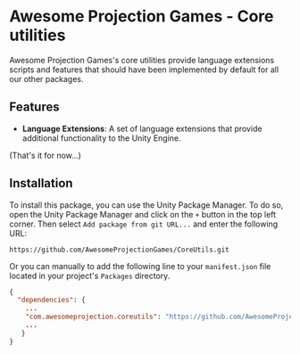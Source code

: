 # Awesome Projection Games - Core utilities
Awesome Projection Games's core utilities provide language extensions scripts and features that should have been implemented by default for all our other packages.

## Features
- **Language Extensions**: A set of language extensions that provide additional functionality to the Unity Engine.

(That's it for now...)

## Installation
To install this package, you can use the Unity Package Manager. To do so, open the Unity Package Manager and click on the `+` button in the top left corner. Then select `Add package from git URL...` and enter the following URL:

```
https://github.com/AwesomeProjectionGames/CoreUtils.git
```

Or you can manually to add the following line to your `manifest.json` file located in your project's `Packages` directory.

```json
{
  "dependencies": {
    ...
    "com.awesomeprojection.coreutils": "https://github.com/AwesomeProjectionGames/CoreUtils.git"
    ...
   }
}